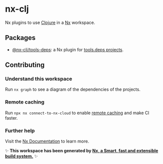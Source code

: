 # nx-clj

Nx plugins to use [Clojure](clojure.org/) in a [Nx](https://nx.dev/) workspace.

## Packages

- [@nx-clj/tools-deps](packages/tools-deps): a Nx plugin for [tools.deps projects](https://github.com/clojure/tools.deps).

## Contributing

### Understand this workspace

Run `nx graph` to see a diagram of the dependencies of the projects.

### Remote caching

Run `npx nx connect-to-nx-cloud` to enable [remote caching](https://nx.app) and make CI faster.

### Further help

Visit the [Nx Documentation](https://nx.dev) to learn more.

✨ **This workspace has been generated by [Nx, a Smart, fast and extensible build system.](https://nx.dev)** ✨
